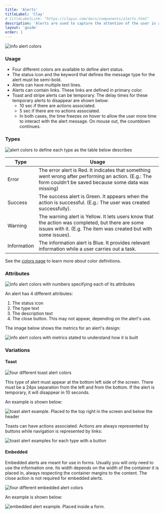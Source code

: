 ```yaml
---
title: 'Alerts'
titleLabel: 'Clay'
# titleLabelLink: "https://clayui.com/docs/components/alerts.html"
description: 'Alerts are used to capture the attention of the user in an intrusive way.'
layout: 'guide'
order: 1
---
```


![info alert colors](/lexicon/images/Alert.jpg)

### Usage

-   Four different colors are available to define alert status.
-   The status icon and the keyword that defines the message type for the alert must be semi-bold.
-   Alerts can have multiple text lines.
-   Alerts can contain links. These links are defined in primary color.
-   Toast and stripe alerts can be temporary. The delay times for these temporary alerts to disappear are shown below:
    -   10 sec if there are actions associated.
    -   5 sec if there are no actions associated.
    -   In both cases, the time freezes on hover to allow the user more time to interact with the alert message. On mouse out, the countdown continues.

### Types

![alert colors to define each type as the table below describes](/lexicon/images/AlertColors.jpg)

| Type        | Usage                                                                                                                                                               |
| ----------- | ------------------------------------------------------------------------------------------------------------------------------------------------------------------- |
| Error       | The error alert is Red. It indicates that something went wrong after performing an action. (E.g.: The form couldn’t be saved because some data was missing)         |
| Success     | The success alert is Green. It appears when the action is successful. (E.g.: The user was created successfully).                                                    |
| Warning     | The warning alert is Yellow. It lets users know that the action was completed, but there are some issues with it. (E.g. The item was created but with some issues). |
| Information | The information alert is Blue. It provides relevant information while a user carries out a task.                                                                    |

See the [colors page](../designPrinciples/colors.html) to learn more about color definitions.

### Attributes

![info alert colors with numbers specifying each of its attributes](/lexicon/images/AlertParts.jpg)

An alert has 4 different attributes:

1. The status icon
2. The type text
3. The description text
4. The close button. This may not appear, depending on the alert's use.

The image below shows the metrics for an alert's design:

![info alert colors with metrics stated to understand how it is built](/lexicon/images/AlertMetrics.jpg)

### Variations

#### Toast

![four different toast alert colors](/lexicon/images/AlertToast.jpg)

This type of alert must appear at the bottom left side of the screen. There must be a 24px separation from the left and from the bottom. If the alert is temporary, it will disappear in 10 seconds.

An example is shown below:

![toast alert example. Placed to the top right in the screen and below the header](/lexicon/images/AlertToastExample.jpg)

Toasts can have actions associated. Actions are always represented by buttons while navigation is represented by links:

![toast alert examples for each type with a button](/lexicon/images/AlertToastWithButton.jpg)

#### Embedded

Embedded alerts are meant for use in forms. Usually you will only need to use the information one. Its width depends on the width of the container it is placed in, always respecting the container margins to the content. The close action is not required for embedded alerts.

![four different embedded alert colors](/lexicon/images/AlertEmbedded.jpg)

An example is shown below:

![embedded alert example. Placed inside a form.](/lexicon/images/AlertEmbeddedExample.jpg)

